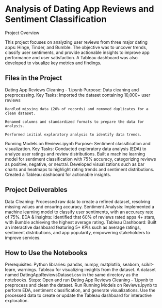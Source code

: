 # Analysis of Dating App Reviews and Sentiment Classification

Project Overview

This project focuses on analyzing user reviews from three major dating apps: Hinge, Tinder, and Bumble. The objective was to uncover trends, classify user sentiments, and provide actionable insights to improve app performance and user satisfaction. A Tableau dashboard was also developed to visualize key metrics and findings.

## Files in the Project
Dating App Reviews Cleaning - 1.ipynb
Purpose: Data cleaning and preprocessing.
Key Tasks:
	Imported the dataset containing 10,000+ user reviews
 
	Handled missing data (20% of records) and removed duplicates for a clean dataset.
 
	Renamed columns and standardized formats to prepare the data for analysis.
 
	Performed initial exploratory analysis to identify data trends.
 
Running Models on Reviews.ipynb
Purpose: Sentiment classification and visualization.
Key Tasks:
	Conducted exploratory data analysis (EDA) to analyze user ratings and review distributions.
	Built a machine learning model for sentiment classification with 75% accuracy, categorizing reviews as positive, negative, or neutral.
	Developed visualizations such as bar charts and heatmaps to highlight rating trends and sentiment distributions.
	Created a Tableau dashboard for actionable insights.

## Project Deliverables
Data Cleaning: Processed raw data to create a refined dataset, resolving missing values and ensuring accuracy.
Sentiment Analysis: Implemented a machine learning model to classify user sentiments, with an accuracy rate of 75%.
EDA & Insights: Identified that 60% of reviews rated apps 4+ stars, with Bumble achieving the highest average rating.
Tableau Dashboard: Built an interactive dashboard featuring 5+ KPIs such as average ratings, sentiment distributions, and app popularity, empowering stakeholders to improve services.

## How to Use the Notebooks
Prerequisites:
	Python libraries: pandas, numpy, matplotlib, seaborn, scikit-learn, warnings.
	Tableau for visualizing insights from the dataset.
	A dataset named DatingAppReviewsDataset.csv in the same directory as the notebooks.
Steps:
	Open and run Dating App Reviews Cleaning - 1.ipynb to preprocess and clean the dataset.
	Run Running Models on Reviews.ipynb to perform EDA, sentiment classification, and generate visualizations.
	Use the processed data to create or update the Tableau dashboard for interactive exploration.

